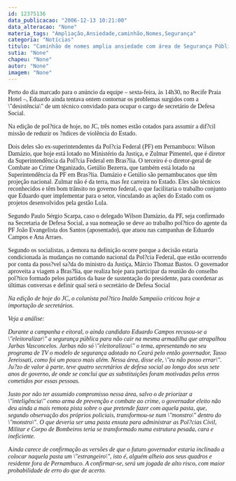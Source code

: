 ```yaml
---
id: 12375136
data_publicacao: "2006-12-13 10:21:00"
data_alteracao: "None"
materia_tags: "Ampliação,Ansiedade,caminhão,Nomes,Segurança"
categoria: "Notícias"
titulo: "Caminhão de nomes amplia ansiedade com área de Segurança Pública"
sutia: "None"
chapeu: "None"
autor: "None"
imagem: "None"
---
```

<p><P><FONT face=Verdana>Perto do dia marcado para o anúncio da equipe – sexta-feira, às 14h30, no Recife Praia Hotel –, Eduardo ainda tentava ontem contornar os problemas surgidos com a \"desistência\" de um técnico convidado para ocupar o cargo de secretário de Defesa Social. </FONT></P></p>
<p><P><FONT face=Verdana>Na edição de pol?tica de hoje, no JC, três nomes estão cotados para assumir a dif?cil missão de reduzir os ?ndices de violência do Estado. </FONT></P></p>
<p><P><FONT face=Verdana>Dois deles são ex-superintendentes da Pol?cia Federal (PF) em Pernambuco: Wilson Damázio, que hoje está lotado no Ministério da Justiça, e Zulmar Pimentel, que é diretor da Superintendência da Pol?cia Federal em Bras?lia. O terceiro é o diretor-geral de Combate ao Crime Organizado, Getúlio Bezerra, que também está lotado na Superintendência da PF em Bras?lia. Damázio e Getúlio são pernambucanos que têm projeção nacional. Zulmar não é da terra, mas fez carreira no Estado. Eles são técnicos reconhecidos e têm bom trânsito no governo federal, o que facilitaria o trabalho conjunto que Eduardo quer implementar para o setor, vinculando as ações do Estado com os projetos desenvolvidos pela gestão Lula.</FONT></P></p>
<p><P><FONT face=Verdana>Segundo Paulo Sérgio Scarpa, caso o delegado Wilson Damázio, da PF, seja confirmado na Secretaria de Defesa Social, a sua nomeação se deve ao trabalho pol?tico do agente da PF João Evangelista dos Santos (aposentado), que atuou nas campanhas de Eduardo Campos e Ana Arraes. </FONT></P></p>
<p><P><FONT face=Verdana>Segundo os socialistas, a demora na definição ocorre porque a decisão estaria condicionada às mudanças no comando nacional da Pol?cia Federal, que estão ocorrendo por conta da poss?vel sa?da do ministro da Justiça, Márcio Thomaz Bastos. O governador aproveita a viagem a Bras?lia, que realiza hoje para participar da reunião do conselho pol?tico formado pelos partidos da base de sustentação do presidente, para coordenar as últimas conversas e definir qual será o secretário de Defesa Social</FONT></P><I></p>
<p><P><FONT face=Verdana>Na edição de hoje do JC, o colunista pol?tico Inaldo Sampaiio criticou hoje a importação de secretários.</FONT></P></p>
<p><P><FONT face=Verdana>Veja a análise:</FONT></P></p>
<p><P><FONT face=Verdana>Durante a campanha e eitoral, o ainda candidato Eduardo Campos recusou-se a \"eleitoralizar\" a segurança pública para não cair na mesma armadilha que atrapalhou Jarbas Vasconcelos. Jarbas não só \"eleitoralizou\" o tema, apresentando no seu programa de TV o modelo de segurança adotado no Ceará pelo então governador, Tasso Jereissati, como foi um pouco mais além. Nessa área, disse ele, \"eu não posso errar\". Ju?zo de valor à parte, teve quatro secretários de defesa social ao longo dos seus sete anos de governo, de onde se conclui que as substituições foram motivadas pelos erros cometidos por essas pessoas. </FONT></P></I></p>
<p><P><FONT face=Verdana>J<I>usto por não ter assumido compromisso nessa área, salvo o de priorizar a \"inteligência\" como arma de prevenção e combate ao crime, o governador eleito não deu ainda a mais remota pista sobre o que pretende fazer com aquela pasta, que, segundo observação dos próprios policiais, transformou-se num \"monstro\" dentro do \"monstro\". O que deveria ser uma pasta enxuta para administrar as Pol?cias Civil, Militar e Corpo de Bombeiros teria se transformado numa estrutura pesada, cara e ineficiente. </P></I></FONT></p>
<p><P><FONT face=Verdana>A<I>inda carece de confirmação as versões de que o futuro governador estaria inclinado a colocar naquela pasta um \"estrangeiro\", isto é, alguém alheio aos seus quadros e residente fora de Pernambuco. A confirmar-se, será um jogada de alto risco</I>, <I>com maior probabilidade de erro do que de acerto.</P></I></FONT> </p>
